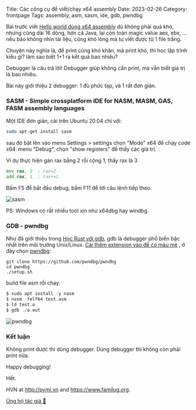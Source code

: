 Title: Các công cụ để viết/chạy x64 assembly
Date: 2023-02-26
Category: frontpage
Tags: assembly, asm, sasm, ide, gdb, pwndbg

Bài trước viết [Hello world dùng x64 assembly]({filename}/asm.md) dù không phải quá khó, nhưng cũng dài 16 dòng, hơn cả Java, lại còn toàn magic value aex, ebx, ... nếu bảo không nhìn tài liệu, cũng khó lòng mà tự viết được từ 1 file trắng.

Chuyện này nghĩa là, để print cũng khó khăn, mà print khó, thì học lập trình kiểu gì? làm sao biết 1+1 ra kết quả bao nhiêu?

Debugger là câu trả lời!
Debugger giúp không cần print, mà vẫn biết giá trị là bao nhiêu.

Bài này giới thiệu 2 debugger: 1 đủ phức tạp, và 1 rất đơn giản.

### SASM - Simple crossplatform IDE for NASM, MASM, GAS, FASM assembly languages
Một IDE đơn giản, cài trên Ubuntu 20.04 chỉ với:

```sh
sudo apt-get install sasm
```

sau đó bật lên vào menu Settings > settings chọn "Mode" x64 để chạy code x64.
menu "Debug", chọn "show registers" để thấy các giá trị.

Ví dụ thực hiện gán rax bằng 2 rồi cộng 1, thấy rax là 3

```asm
mov rax, 2  ; rax=2
add rax, 1  ; rax+=1
```

Bấm F5 để bắt đầu debug, bấm F11 để tới câu lệnh tiếp theo.

![sasm]({static}/images/sasm.png)

PS: Windows có rất nhiều tool xịn như x64dbg hay windbg.

### GDB - pwndbg
Như đã giới thiệu trong [Học Rust với gdb]({filename}/gdb.md), gdb là debugger phổ biến bậc nhất trên môi trường Unix/Linux. [Cài thêm extension vào để có màu mè]({filename}/hgdb.md) , ở đây chọn [pwndbg](https://github.com/pwndbg/pwndbg):

```
git clone https://github.com/pwndbg/pwndbg
cd pwndbg
./setup.sh
```

build file asm rồi chạy:

```asm
$ sudo apt install -y nasm
$ nasm -felf64 test.asm
$ ld test.o
$ gdb ./a.out
```

![pwndbg]({static}/images/pwndbg.png)

### Kết luận
Không print được thì dùng debugger. Dùng debugger thì không còn phải print nữa.

Happy debugging!

Hết.

HVN at <http://pymi.vn> and <https://www.familug.org>.

[Ủng hộ tác giả 🍺](https://www.familug.org/p/ung-ho.html)

